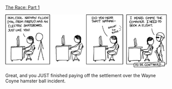 [The Race: Part 1](https://xkcd.com/577)

![The Race: Part 1](./random_comic.png)

Great, and you JUST finished paying off the settlement over the Wayne Coyne hamster ball incident.

